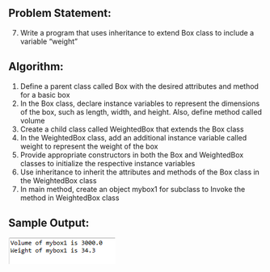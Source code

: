 ## Problem Statement:

7.	Write a program that uses inheritance to extend Box class to include a variable “weight”

## Algorithm:
1.	Define a parent class called Box with the desired attributes and method for a basic box
2.	In the Box class, declare instance variables to represent the dimensions of the box, such as length, width, and height. Also, define method called volume
3.	Create a child class called WeightedBox that extends the Box class
4.	In the WeightedBox class, add an additional instance variable called weight to represent the weight of the box
5.	Provide appropriate constructors in both the Box and WeightedBox classes to initialize the respective instance variables
6.	Use inheritance to inherit the attributes and methods of the Box class in the WeightedBox class
7.	In main method, create an object mybox1 for subclass to Invoke the method in WeightedBox class

## Sample Output:

![Alt text](image-5.png)